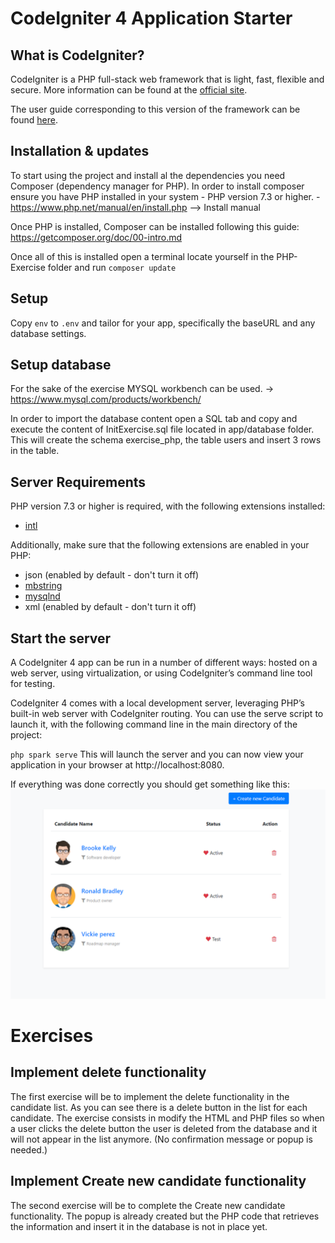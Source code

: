 # CodeIgniter 4 Application Starter

## What is CodeIgniter?

CodeIgniter is a PHP full-stack web framework that is light, fast, flexible and secure.
More information can be found at the [official site](http://codeigniter.com).

The user guide corresponding to this version of the framework can be found
[here](https://codeigniter4.github.io/userguide/).

## Installation & updates

To start using the project and install al the dependencies you need Composer (dependency manager for PHP).
In order to install composer ensure you have PHP installed in your system - PHP version 7.3 or higher.
    - https://www.php.net/manual/en/install.php  --> Install manual

Once PHP is installed, Composer can be installed following this guide: https://getcomposer.org/doc/00-intro.md 

Once all of this is installed open a terminal locate yourself in the PHP-Exercise folder and run `composer update`


## Setup

Copy `env` to `.env` and tailor for your app, specifically the baseURL
and any database settings.

## Setup database

For the sake of the exercise MYSQL workbench can be used. -> https://www.mysql.com/products/workbench/

In order to import the database content open a SQL tab and copy and execute the content of InitExercise.sql file located in app/database folder. This will create the schema exercise_php, the table users and insert 3 rows in the table.



## Server Requirements

PHP version 7.3 or higher is required, with the following extensions installed:

- [intl](http://php.net/manual/en/intl.requirements.php)

Additionally, make sure that the following extensions are enabled in your PHP:

- json (enabled by default - don't turn it off)
- [mbstring](http://php.net/manual/en/mbstring.installation.php)
- [mysqlnd](http://php.net/manual/en/mysqlnd.install.php)
- xml (enabled by default - don't turn it off)


## Start the server

A CodeIgniter 4 app can be run in a number of different ways: hosted on a web server, using virtualization, or using CodeIgniter’s command line tool for testing.

CodeIgniter 4 comes with a local development server, leveraging PHP’s built-in web server with CodeIgniter routing. You can use the serve script to launch it, with the following command line in the main directory of the project:

`php spark serve`
This will launch the server and you can now view your application in your browser at http://localhost:8080.

If everything was done correctly you should get something like this:
![alt text](https://github.com/amarquezj/PHP-exercise/blob/master/picturesForMD/CandidatesList.PNG?raw=true)

# Exercises

## Implement delete functionality

The first exercise will be to implement the delete functionality in the candidate list. As you can see there is a delete button in the list for each candidate. 
The exercise consists in modify the HTML and PHP files so when a user clicks the delete button the user is deleted from the database and it will not appear in the list anymore. (No confirmation message or popup is needed.)


## Implement Create new candidate functionality

The second exercise will be to complete the Create new candidate functionality. The popup is already created but the PHP code that retrieves the information and insert it in the database is not in place yet. 